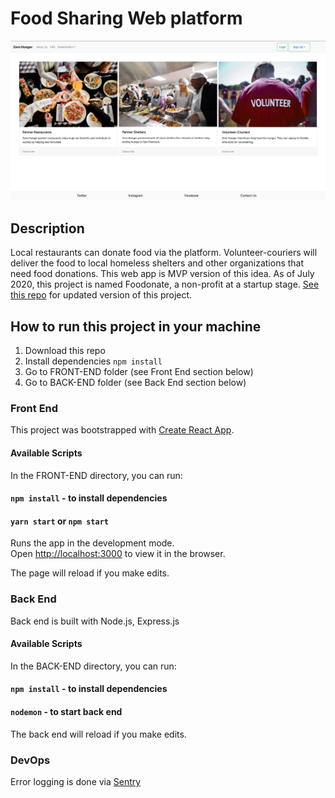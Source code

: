 # Food Sharing Web platform

![landing page](landing_page.png)
## Description

Local restaurants can donate food via the platform. Volunteer-couriers will deliver the food to local homeless shelters and other organizations that need food donations. This web app is MVP version of this idea. As of July 2020, this project is named Foodonate, a non-profit at a startup stage. [See this repo](https://github.com/makhmudislamov/foodonate_demo/blob/master/README.md) for updated version of this project.

## How to run this project in your machine
1. Download this repo
2. Install dependencies `npm install`
3. Go to FRONT-END folder (see Front End section below)
4. Go to BACK-END folder (see Back End section below)

### Front End
This project was bootstrapped with [Create React App](https://github.com/facebook/create-react-app).

#### Available Scripts

In the FRONT-END directory, you can run:

#### `npm install` - to install dependencies
#### `yarn start` or `npm start`

Runs the app in the development mode.<br />
Open [http://localhost:3000](http://localhost:3000) to view it in the browser.

The page will reload if you make edits.<br />

### Back End

Back end is built with Node.js, Express.js

#### Available Scripts

In the BACK-END directory, you can run:

#### `npm install` - to install dependencies
#### `nodemon` - to start back end
The back end will reload if you make edits.

### DevOps

Error logging is done via [Sentry](https://sentry.io/welcome/)